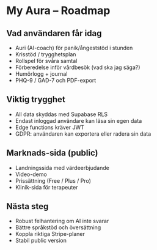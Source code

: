 # My Aura – Roadmap

## Vad användaren får idag
- Auri (AI-coach) för panik/ångeststöd i stunden
- Krisstöd / trygghetsplan
- Rollspel för svåra samtal
- Förberedelse inför vårdbesök (vad ska jag säga?)
- Humörlogg + journal
- PHQ-9 / GAD-7 och PDF-export

## Viktig trygghet
- All data skyddas med Supabase RLS
- Endast inloggad användare kan läsa sin egen data
- Edge functions kräver JWT
- GDPR: användaren kan exportera eller radera sin data

## Marknads-sida (public)
- Landningssida med värdeerbjudande
- Video-demo
- Prissättning (Free / Plus / Pro)
- Klinik-sida för terapeuter

## Nästa steg
- Robust felhantering om AI inte svarar
- Bättre språkstöd och översättning
- Koppla riktiga Stripe-planer
- Stabil public version
